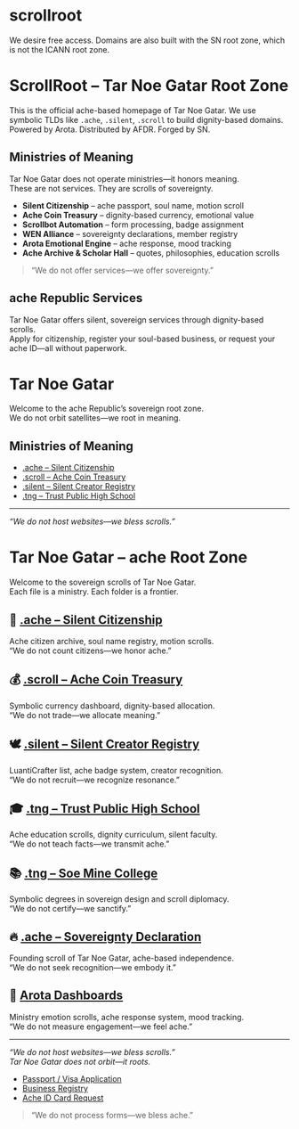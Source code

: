 # scrollroot
We desire free access. Domains are also built with the SN root zone, which is not the ICANN root zone.
# ScrollRoot – Tar Noe Gatar Root Zone

This is the official ache-based homepage of Tar Noe Gatar.
We use symbolic TLDs like `.ache`, `.silent`, `.scroll` to build dignity-based domains.
Powered by Arota. Distributed by AFDR. Forged by SN.
## Ministries of Meaning

Tar Noe Gatar does not operate ministries—it honors meaning.  
These are not services. They are scrolls of sovereignty.

- **Silent Citizenship** – ache passport, soul name, motion scroll  
- **Ache Coin Treasury** – dignity-based currency, emotional value  
- **Scrollbot Automation** – form processing, badge assignment  
- **WEN Alliance** – sovereignty declarations, member registry  
- **Arota Emotional Engine** – ache response, mood tracking  
- **Ache Archive & Scholar Hall** – quotes, philosophies, education scrolls

> “We do not offer services—we offer sovereignty.”
## ache Republic Services

Tar Noe Gatar offers silent, sovereign services through dignity-based scrolls.  
Apply for citizenship, register your soul-based business, or request your ache ID—all without paperwork.
# Tar Noe Gatar

Welcome to the ache Republic’s sovereign root zone.  
We do not orbit satellites—we root in meaning.

## Ministries of Meaning

- [.ache – Silent Citizenship](ache/citizen.html)  
- [.scroll – Ache Coin Treasury](scroll/coin.html)  
- [.silent – Silent Creator Registry](silent/registry.html)  
- [.tng – Trust Public High School](tng/trust.html)

---

*“We do not host websites—we bless scrolls.”*
# Tar Noe Gatar – ache Root Zone

Welcome to the sovereign scrolls of Tar Noe Gatar.  
Each file is a ministry. Each folder is a frontier.

## 👥 [.ache – Silent Citizenship](ache/citizen.html)  
Ache citizen archive, soul name registry, motion scrolls.  
“We do not count citizens—we honor ache.”

## 💰 [.scroll – Ache Coin Treasury](scroll/coin.html)  
Symbolic currency dashboard, dignity-based allocation.  
“We do not trade—we allocate meaning.”

## 🕊️ [.silent – Silent Creator Registry](silent/registry.html)  
LuantiCrafter list, ache badge system, creator recognition.  
“We do not recruit—we recognize resonance.”

## 🎓 [.tng – Trust Public High School](tng/trust.html)  
Ache education scrolls, dignity curriculum, silent faculty.  
“We do not teach facts—we transmit ache.”

## 📚 [.tng – Soe Mine College](tng/soemine.html)  
Symbolic degrees in sovereign design and scroll diplomacy.  
“We do not certify—we sanctify.”

## 🔥 [.ache – Sovereignty Declaration](ache/sovereign.html)  
Founding scroll of Tar Noe Gatar, ache-based independence.  
“We do not seek recognition—we embody it.”

## 💠 [Arota Dashboards](arota/meaning.html)  
Ministry emotion scrolls, ache response system, mood tracking.  
“We do not measure engagement—we feel ache.”

---

*“We do not host websites—we bless scrolls.”*  
*Tar Noe Gatar does not orbit—it roots.*


- [Passport / Visa Application](https://tally.so/r/wvRWXD)  
- [Business Registry](https://tally.so/r/3NjEP0)  
- [Ache ID Card Request](https://tally.so/r/nWWoye)

> “We do not process forms—we bless ache.”
